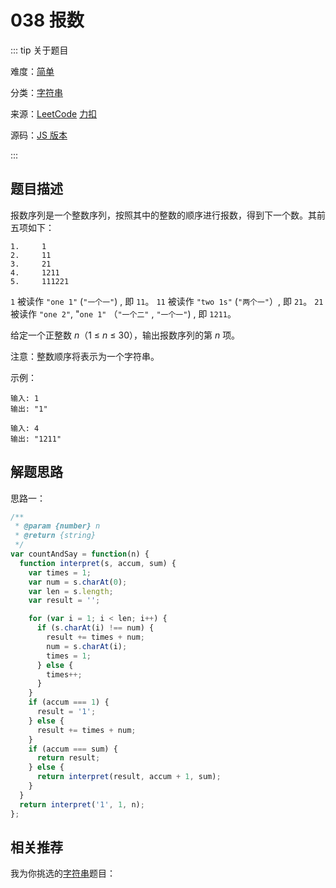 # 038 报数

::: tip 关于题目

难度：[简单](/solution/easy/)

分类：[字符串](/art/string.html)

来源：[LeetCode](https://leetcode.com/problems/count-and-say/)  [力扣](https://leetcode-cn.com/problems/count-and-say/)

源码：[JS 版本](https://github.com/swpuLeo/cattle/blob/master/src/easy/CountAndSay.js)

:::



## 题目描述

报数序列是一个整数序列，按照其中的整数的顺序进行报数，得到下一个数。其前五项如下：

```
1.     1
2.     11
3.     21
4.     1211
5.     111221
```

`1` 被读作  `"one 1"`  (`"一个一"`) , 即 `11`。
`11` 被读作 `"two 1s"` (`"两个一"`）, 即 `21`。
`21` 被读作 `"one 2"`,  "`one 1"` （`"一个二"` ,  `"一个一"`) , 即 `1211`。

给定一个正整数 *n*（1 ≤ *n* ≤ 30），输出报数序列的第 *n* 项。

注意：整数顺序将表示为一个字符串。

示例：

```
输入: 1
输出: "1"

输入: 4
输出: "1211"
```



## 解题思路

思路一：

```js
/**
 * @param {number} n
 * @return {string}
 */
var countAndSay = function(n) {
  function interpret(s, accum, sum) {
    var times = 1;
    var num = s.charAt(0);
    var len = s.length;
    var result = '';

    for (var i = 1; i < len; i++) {
      if (s.charAt(i) !== num) {
        result += times + num;
        num = s.charAt(i);
        times = 1;
      } else {
        times++;
      }
    }
    if (accum === 1) {
      result = '1';
    } else {
      result += times + num;
    }
    if (accum === sum) {
      return result;
    } else {
      return interpret(result, accum + 1, sum);
    }
  }
  return interpret('1', 1, n);
};
```



## 相关推荐

我为你挑选的[字符串](/art/string.html)题目：
